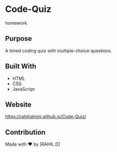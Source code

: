 # Code-Quiz
homework

## Purpose
A timed coding quiz with multiple-choice questions.  

## Built With
* HTML
* CSS
* JavaScript
## Website
https://rahilrahimi.github.io/Code-Quiz/

## Contribution
Made with ❤️ by [RAHIL.D]

